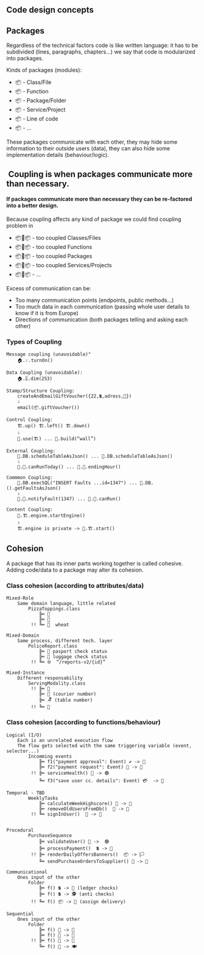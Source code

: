 ## Code design concepts

## Packages

Regardless of the technical factors code is like written language: it has to be subdivided (lines, paragraphs, chapters...) we say that code is modularized into packages.

Kinds of packages (modules):
- 📦 - Class/File
- 📦 - Function
- 📦 - Package/Folder
- 📦 - Service/Project
- 📦 - Line of code
- 📦 - ...

These packages communicate with each other, they may hide some information to their outside users (data), they can also hide some implementation details (behaviour/logic). 

##  Coupling is when packages communicate more than necessary.
#### If packages communicate more than necessary they can be re-factored into a better design.

Because coupling affects any kind of package we could find coupling problem in 

- 📦🧶📦 - too coupled Classes/Files
- 📦🧶📦 - too coupled Functions 
- 📦🧶📦 - too coupled Packages
- 📦🧶📦 - too coupled Services/Projects
- 📦🧶📦 - ...

Excess of communication can be:
- Too many communication points (endpoints, public methods...)
- Too much data in each communication (passing whole user details to know if it is from Europe)
- Directions of communication (both packages telling and asking each other)

### Types of Coupling
```
Message coupling (unavoidable)"
    🏠.💡.turnOn()  

Data Coupling (unavoidable):
    🏠.🎚.dim(253)   

Stamp/Structure Coupling:
    createAndEmailGiftVoucher({22,💲,adress,🎨}) 
    ⇩              
    email(📦.giftVoucher())  

Control Coupling:
    🏗️.up() 🏗️.left() 🏗️.down()
    ⇩   
    👷.use(🏗️) ... 👷.build(“wall”) 

External Coupling:
    🚂.DB.scheduleTableAsJson() ... 🚝.DB.scheduleTableAsJson()
    ⇩                                               
    🚂.🏣.canRunToday() ... 🚝.🏬.endingHour()            

Commmon Coupling: 
    🚂.DB.execSQL("INSERT Faults ...id=1347") ... 🚝.DB.().getFaultsAsJson() 
    ⇩         
    🚂.🏣.notifyFault(1347) ... 🚝.🏬.canRun() 

Content Coupling:
    👷.🏗️.engine.startEngine() 
    ⇩   
    🏗️.engine is private -> 👷.🏗️.start()
```

## Cohesion
A package that has its inner parts working together is called cohesive.
Adding code/data to a package may alter its cohesion.
### Class cohesion (according to attributes/data)
```
Mixed-Role
    Same domain language, little related
        PizzaToppings.class
            ╠═ 🧀
            ╠═ 🍅
         !! ╚═ 🌾  wheat

Mixed-Domain
    Same process, different tech. layer
        PoliceReport.class 
            ╠═ 🛂 pasport check status
            ╠═ 🛃 luggage check status 
         !! ╚═ 🌐  “/reports-v2/{id}”

Mixed-Instance
    Different responsability
        ServingModality.class
         !! ╠═ 🧀
            ╠═ 🛵 (courier number)
            ╠═ 🪑 (table number)
         !! ╚═ 🍅
```
### Class cohesion (according to functions/behaviour)
```
Logical (I/O)
    Each is an unrelated execution flow
    The flow gets selected with the same triggering variable (event, selector...)
        Incomming events
            ╠═ f1("payment approval": Event) ✔️ -> 📢
            ╠═ f2("payment request": Event) 🎫 -> 🏦  
         !! ╠═ serviceHealth() 🧰 -> 🟢                          
            ╚═ f3("save user cc. details": Event) 💳  -> 👤

Temporal - TBD
        WeeklyTasks 
            ╠═ calculateWeekHighscore() 📒 -> 🏅
            ╠═ removeOldUsersFromDb()  👥 -> 👤                
         !! ╚═ signInUser()  👤 -> 📒


Procedural
        PurchaseSequence
            ╠═ validateUser() 👤 ->  🟢 
            ╠═ processPayment()  💲 -> 📒            
         !! ╠═ renderDailyOffersBanners()  📦 -> 🏳️                  
            ╚═ sendPurchaseOrdersToSupplier() 🎫 -> 🚚

Communicational
    Ones input of the other
        Folder
            ╠═ f() 💲 -> 📒 (ledger checks)
            ╠═ f() 💲 -> 🕵️ (anti checks)
         !! ╚═ f() 📦 -> 🚚 (assign delivery)

Sequential
    Ones input of the other
        Folder
            ╠═ f() 🐄 -> 🥩
            ╠═ f() 🥩 -> 🍔
         !! ╠═ f() 🌾 -> 🍚
            ╚═ f() 🍔 -> 🍽️
```
